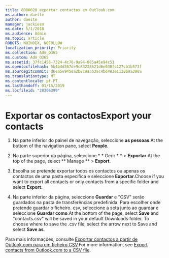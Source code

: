 ```yaml
---
title: 8000020 exportar contactos em Outlook.com
ms.author: daeite
author: daeite
manager: jackiesm
ms.date: 5/1/2018
ms.audience: Admin
ms.topic: article
ROBOTS: NOINDEX, NOFOLLOW
localization_priority: Priority
ms.collection: Adm_O365
ms.custom: Adm_O365
ms.assetid: 37fc1455-7324-4c76-9a94-085a45e94c51
ms.openlocfilehash: 5b4b4d557de9c83228621d6e030fc127cb1b573f
ms.sourcegitcommit: d6ea5e9458a2b8ceaab3ac4bd483e1130b9a398a
ms.translationtype: MT
ms.contentlocale: pt-PT
ms.lasthandoff: 01/15/2019
ms.locfileid: "28306399"
---
```

# <a name="export-your-contacts"></a><span data-ttu-id="1b66d-102">Exportar os contactos</span><span class="sxs-lookup"><span data-stu-id="1b66d-102">Export your contacts</span></span>

1. <span data-ttu-id="1b66d-103">Na parte inferior do painel de navegação, seleccione **as pessoas**.</span><span class="sxs-lookup"><span data-stu-id="1b66d-103">At the bottom of the navigation pane, select **People**.</span></span>
    
2. <span data-ttu-id="1b66d-104">Na parte superior da página, seleccione \* \* Gerir \* \* \> **Exportar**.</span><span class="sxs-lookup"><span data-stu-id="1b66d-104">At the top of the page, select \*\* Manage \*\* \> **Export**.</span></span>
    
3. <span data-ttu-id="1b66d-105">Escolha se pretende exportar todos os contactos ou apenas os contactos de uma pasta específica e seleccione **Exportar**.</span><span class="sxs-lookup"><span data-stu-id="1b66d-105">Choose if you want to export all contacts or only contacts from a specific folder and select **Export**.</span></span> 
    
4. <span data-ttu-id="1b66d-p101">Na parte inferior da página, seleccione **Guardar** e "CSV" serão guardados na pasta de transferências predefinida. Para escolher onde pretende guardar o ficheiro. csv, seleccione a seta junto ao guardar e seleccione **Guardar como**.</span><span class="sxs-lookup"><span data-stu-id="1b66d-p101">At the bottom of the page, select **Save** and "contacts.csv" will be saved in your default Downloads folder. To choose where to save the .csv file, select the arrow next to Save and select **Save as**.</span></span> 
    
<span data-ttu-id="1b66d-108">Para mais informações, consulte [Exportar contactos a partir de Outlook.com para um ficheiro CSV](https://go.microsoft.com/fwlink/p/?linkid=873137).</span><span class="sxs-lookup"><span data-stu-id="1b66d-108">For more information, see [Export contacts from Outlook.com to a CSV file](https://go.microsoft.com/fwlink/p/?linkid=873137).</span></span>
  

